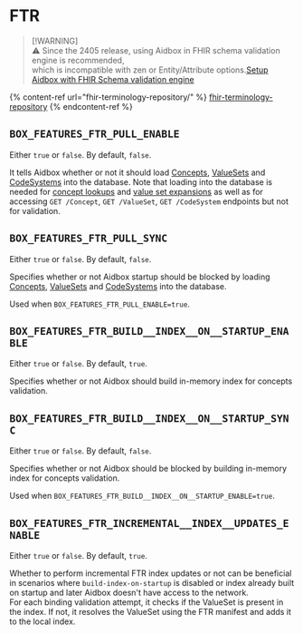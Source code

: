 # FTR

> \[!WARNING]\
> ⚠️ Since the 2405 release, using Aidbox in FHIR schema validation engine is recommended,\
> which is incompatible with zen or Entity/Attribute options.[Setup Aidbox with FHIR Schema validation engine](broken-reference/)

{% content-ref url="fhir-terminology-repository/" %}
[fhir-terminology-repository](fhir-terminology-repository/)
{% endcontent-ref %}

## `BOX_FEATURES_FTR_PULL_ENABLE`

Either `true` or `false`. By default, `false`.

It tells Aidbox whether or not it should load [Concepts](../other/terminology/concept/), [ValueSets](../other/terminology/valueset/) and [CodeSystems](../other/terminology/codesystem-and-concept/) into the database. Note that loading into the database is needed for [concept lookups](broken-reference/) and [value set expansions](broken-reference/) as well as for accessing `GET /Concept`, `GET /ValueSet`, `GET /CodeSystem` endpoints but not for validation.

## `BOX_FEATURES_FTR_PULL_SYNC`

Either `true` or `false`. By default, `false`.

Specifies whether or not Aidbox startup should be blocked by loading [Concepts](../other/terminology/concept/), [ValueSets](../other/terminology/valueset/) and [CodeSystems](../other/terminology/codesystem-and-concept/) into the database.

Used when `BOX_FEATURES_FTR_PULL_ENABLE=true`.

## `BOX_FEATURES_FTR_BUILD__INDEX__ON__STARTUP_ENABLE`

Either `true` or `false`. By default, `true`.

Specifies whether or not Aidbox should build in-memory index for concepts validation.

## `BOX_FEATURES_FTR_BUILD__INDEX__ON__STARTUP_SYNC`

Either `true` or `false`. By default, `false`.

Specifies whether or not Aidbox should be blocked by building in-memory index for concepts validation.

Used when `BOX_FEATURES_FTR_BUILD__INDEX__ON__STARTUP_ENABLE=true`.

## `BOX_FEATURES_FTR_INCREMENTAL__INDEX__UPDATES_ENABLE`

Either `true` or `false`. By default, `true`.

Whether to perform incremental FTR index updates or not can be beneficial in scenarios where `build-index-on-startup` is disabled or index already built on startup and later Aidbox doesn't have access to the network.\
For each binding validation attempt, it checks if the ValueSet is present in the index. If not, it resolves the ValueSet using the FTR manifest and adds it to the local index.
